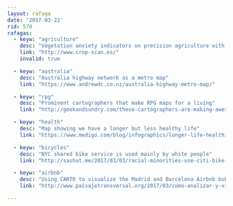 ```yaml
---
layout: rafaga
date: '2017-03-22'
rid: 570
rafagas:
  - keyw: "agriculture"
    desc: "Vegetation anxiety indicators on precision agriculture with remote sensing"
    link: "http://www.crop-scan.es/"
    invalid: true

  - keyw: "australia"
    desc: "Australia highway network as a metro map"
    link: "https://www.andrewdc.co.nz/australia-highway-metro-map/"

  - keyw: "rpg"
    desc: "Prominent cartographers that make RPG maps for a living"
    link: "http://geekandsundry.com/these-cartographers-are-making-awesome-fantasy-rpg-maps-for-your-campaigns/"

  - keyw: "health"
    desc: "Map showing we have a longer but less healthy life"
    link: "https://www.medigo.com/blog/infographics/longer-life-healthier-life/"

  - keyw: "bicycles"
    desc: "NYC shared bike service is used mainly by white people"
    link: "http://sashat.me/2017/03/03/racial-minorities-use-citi-bike-less/"

  - keyw: "airbnb"
    desc: "Using CARTO to visualize the Madrid and Barcelona Airbnb bubble"
    link: "http://www.paisajetransversal.org/2017/03/como-analizar-y-visualizar-la-burbuja-de-airbnb-con-carto-builder-ramiro-aznar.html"

---
```

